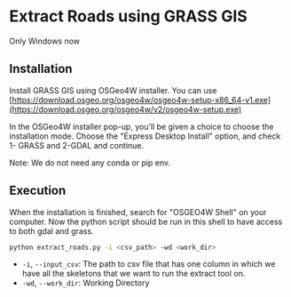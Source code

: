 # Extract Roads using GRASS GIS

Only Windows now

## Installation

Install GRASS GIS using OSGeo4W installer. You can use [https://download.osgeo.org/osgeo4w/osgeo4w-setup-x86_64-v1.exe](https://download.osgeo.org/osgeo4w/v2/osgeo4w-setup.exe)

In the OSGeo4W installer pop-up, you’ll be given a choice to choose the installation mode. Choose the "Express Desktop Install" option, and check 1- GRASS and 2-GDAL and continue.

Note: We do not need any conda or pip env.

## Execution 

When the installation is finished, search for "OSGEO4W Shell" on your computer. Now the python script should be run in this shell to have access to both gdal and grass.

```bash
python extract_roads.py -i <csv_path> -wd <work_dir>
```
- `-i`, `--input_csv`: The path to csv file that has one column in which we have all the skeletons that we want to run the extract tool on.
- `-wd`, `--work_dir`: Working Directory
